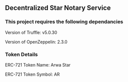 ## Decentralized Star Notary Service

### This project requires the following dependancies
Version of Truffle: v5.0.30 

Version of OpenZeppelin: 2.3.0

### Token Details
ERC-721 Token Name: Arwa Star

ERC-721 Token Symbol: AR
